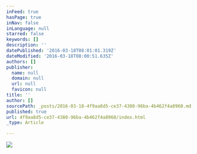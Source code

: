 ```yaml
---
inFeed: true
hasPage: true
inNav: false
inLanguage: null
starred: false
keywords: []
description: ''
datePublished: '2016-03-18T08:01:01.319Z'
dateModified: '2016-03-18T08:00:51.635Z'
authors: []
publisher:
  name: null
  domain: null
  url: null
  favicon: null
title: ''
author: []
sourcePath: _posts/2016-03-18-4f9aa8d5-ce37-4380-96ba-4b462f4a8960.md
published: true
url: 4f9aa8d5-ce37-4380-96ba-4b462f4a8960/index.html
_type: Article

---
```

![](https://the-grid-user-content.s3-us-west-2.amazonaws.com/e3525cb4-008d-4813-ac7c-41b5937b468d.jpg)